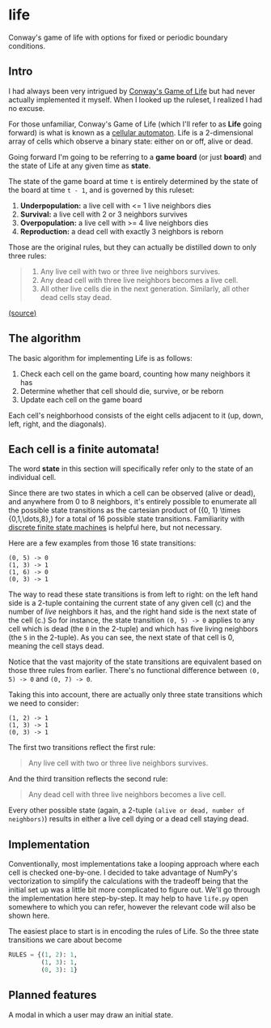 # life

Conway's game of life with options for fixed or periodic boundary conditions.

<!-- ![](./example.gif) -->

## Intro

I had always been very intrigued by [Conway's Game of Life](https://en.m.wikipedia.org/wiki/Conway%27s_Game_of_Life) but had never actually implemented it myself. When I looked up the ruleset, I realized I had no excuse.

For those unfamiliar, Conway's Game of Life (which I'll refer to as **Life** going forward) is what is known as a [cellular automaton](https://en.m.wikipedia.org/wiki/Cellular_automaton). Life is a 2-dimensional array of cells which observe a binary state: either on or off, alive or dead.

Going forward I'm going to be referring to a **game board** (or just **board**) and the state of Life at any given time as **state**.

The state of the game board at time `t` is entirely determined by the state of the board at time `t - 1`, and is governed by this ruleset:

1. **Underpopulation:** a live cell with <= 1 live neighbors dies
2. **Survival:** a live cell with 2 or 3 neighbors survives
3. **Overpopulation:** a live cell with >= 4 live neighbors dies
4. **Reproduction:** a dead cell with exactly 3 neighbors is reborn

Those are the original rules, but they can actually be distilled down to only three rules:

> 1. Any live cell with two or three live neighbors survives.
> 2. Any dead cell with three live neighbors becomes a live cell.
> 3. All other live cells die in the next generation. Similarly, all other dead cells stay dead.

[(source)](https://en.m.wikipedia.org/wiki/Conway%27s_Game_of_Life#Rules)

## The algorithm

The basic algorithm for implementing Life is as follows:

1. Check each cell on the game board, counting how many neighbors it has
2. Determine whether that cell should die, survive, or be reborn
3. Update each cell on the game board

Each cell's neighborhood consists of the eight cells adjacent to it (up, down, left, right, and the diagonals).

## Each cell is a finite automata!

The word **state** in this section will specifically refer only to the state of an individual cell.

Since there are two states in which a cell can be observed (alive or dead), and anywhere from 0 to 8 neighbors, it's entirely possible to enumerate all the possible state transitions as the cartesian product of \(\{0, 1\} \times \{0,1,\dots,8\},\) for a total of 16 possible state transitions. Familiarity with [discrete finite state machines](https://en.m.wikipedia.org/wiki/Finite-state_machine) is helpful here, but not necessary.

Here are a few examples from those 16 state transitions:

```text
(0, 5) -> 0
(1, 3) -> 1
(1, 6) -> 0
(0, 3) -> 1
```

The way to read these state transitions is from left to right: on the left hand side is a 2-tuple containing the current state of any given cell \(c\) and the number of *live* neighbors it has, and the right hand side is the next state of the cell \(c.\) So for instance, the state transition `(0, 5) -> 0` applies to any cell which is dead (the `0` in the 2-tuple) and which has five living neighbors (the `5` in the 2-tuple). As you can see, the next state of that cell is 0, meaning the cell stays dead.

Notice that the vast majority of the state transitions are equivalent based on those three rules from earlier. There's no functional difference between `(0, 5) -> 0` and `(0, 7) -> 0`.

Taking this into account, there are actually only three state transitions which we need to consider:

```text
(1, 2) -> 1
(1, 3) -> 1
(0, 3) -> 1
```

The first two transitions reflect the first rule:

> Any live cell with two or three live neighbors survives.

And the third transition reflects the second rule:

> Any dead cell with three live neighbors becomes a live cell.

Every other possible state (again, a 2-tuple `(alive or dead, number of neighbors)`) results in either a live cell dying or a dead cell staying dead.

## Implementation

Conventionally, most implementations take a looping approach where each cell is checked one-by-one. I decided to take advantage of NumPy's vectorization to simplify the calculations with the tradeoff being that the initial set up was a little bit more complicated to figure out. We'll go through the implementation here step-by-step. It may help to have `life.py` open somewhere to which you can refer, however the relevant code will also be shown here.

The easiest place to start is in encoding the rules of Life. So the three state transitions we care about become

```python
RULES = {(1, 2): 1,
         (1, 3): 1,
         (0, 3): 1}
```



## Planned features

A modal in which a user may draw an initial state.
